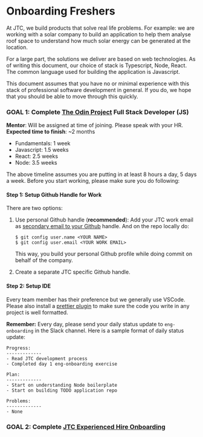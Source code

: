 # Onboarding Freshers

At JTC, we build products that solve real life problems. For example: we are working with a solar company to build an application to help them analyse roof space to understand how much solar energy can be generated at the location.

For a large part, the solutions we deliver are based on web technologies. As of writing this document, our choice of stack is Typescript, Node, React. The common language used for building the application is Javascript.

This document assumes that you have no or minimal experience with this stack of professional software development in general. If you do, we hope that you should be able to move through this quickly.

### GOAL 1: Complete [The Odin Project](https://www.theodinproject.com/paths/full-stack-javascript) Full Stack Developer (JS)

**Mentor**: Will be assigned at time of joining. Please speak with your HR.
**Expected time to finish**: ~2 months

- Fundamentals: 1 week
- Javascript: 1.5 weeks
- React: 2.5 weeks
- Node: 3.5 weeks

The above timeline assumes you are putting in at least 8 hours a day, 5 days a week. Before you start working, please make sure you do following:

#### Step 1: Setup Github Handle for Work

There are two options:

1. Use personal Github handle (**recommended**): Add your JTC work email as [secondary email to your Github](https://docs.github.com/en/account-and-profile/setting-up-and-managing-your-github-user-account/managing-email-preferences/adding-an-email-address-to-your-github-account) handle. And on the repo locally do:

   ```
   $ git config user.name <YOUR NAME>
   $ git config user.email <YOUR WORK EMAIL>
   ```

   This way, you build your personal Github profile while doing commit on behalf of the company.

2. Create a separate JTC specific Github handle.

#### Step 2: Setup IDE

Every team member has their preference but we generally use VSCode. Please also install a [prettier plugin](https://marketplace.visualstudio.com/items?itemName=esbenp.prettier-vscode) to make sure the code you write in any project is well formatted.

**Remember:** Every day, please send your daily status update to `eng-onboarding` in the Slack channel. Here is a sample format of daily status update:

```
Progress:
-------------
- Read JTC development process
- Completed day 1 eng-onboarding exercise

Plan:
-------------
- Start on understanding Node boilerplate
- Start on building TODO application repo

Problems:
-------------
- None
```

### GOAL 2: Complete [JTC Experienced Hire Onboarding](https://github.com/jalantechnologies/handbook/blob/main/engineering/onboarding-experienced-hire.md)
